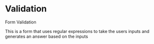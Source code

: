 # Validation
Form Validation

This is a form that uses regular expressions to take the users inputs and generates an answer based on the inputs
